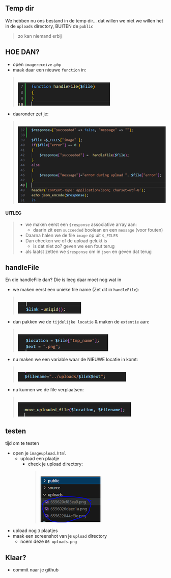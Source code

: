 ## Temp dir

We hebben nu ons bestand in de temp dir... dat willen we niet
we willen het in de `uploads` directory, BUITEN de `public`
> zo kan niemand erbij

## HOE DAN?

- open `imagereceive.php`
- maak daar een nieuwe `function` in:
> </br>![](img/handleFile.PNG)
- daaronder zet je:
> </br>![](img/filepick.PNG)

#### UITLEG
> - we maken eerst een `$response` associative array aan:
>   - daarin zit een `succeeded` boolean en een `message` (voor fouten)
> - Daarna halen we de file `image` op uit `$_FILES`
> - Dan checken we of de upload gelukt is 
>   - is dat niet zo? geven we een fout terug
> - als laatst zetten we `$response` om in `json` en geven dat terug

## handleFile

En die handleFile dan?
Die is leeg daar moet nog wat in

- we maken eerst een unieke file name (Zet dit in `handleFile`):
> </br>![](img/uniqid.PNG)
- dan pakken we de `tijdelijke locatie` & maken de `extentie` aan:
> </br>![](img/loc.PNG)

- nu maken we een variable waar de NIEUWE locatie in komt:
> </br>![](img/filename.PNG)

- nu kunnen we de file verplaatsen:
> </br>![](img/move.PNG)

## testen

tijd om te testen

- open je `imageupload.html`
    - upload een plaatje
        - check je upload directory:
            > </br>![](img/uploads.PNG)
- upload nog `3` plaatjes
- maak een screenshot van je `upload` directory
    - noem deze `06 uploads.png`

    
 ## Klaar?
- commit naar je github
